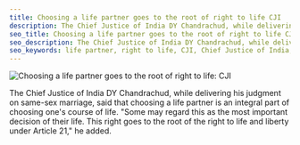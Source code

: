 ```yaml
---
title: Choosing a life partner goes to the root of right to life CJI
description: The Chief Justice of India DY Chandrachud, while delivering his judgment on same-sex marriage, said that choosing a life partner is an integral part of choosing one's course of life. "Some may regard this as the most important decision of their life. This right goes to the root of the right to life and liberty under Article 21," he added.
seo_title: Choosing a life partner goes to the root of right to life CJI
seo_description: The Chief Justice of India DY Chandrachud, while delivering his judgment on same-sex marriage, said that choosing a life partner is an integral part of choosing one's course of life. "Some may regard this as the most important decision of their life. This right goes to the root of the right to life and liberty under Article 21," he added.
seo_keywords: life partner, right to life, CJI, Chief Justice of India, same-sex marriage, Article 21
---
```


![Choosing a life partner goes to the root of right to life: CJI](https://static.inshorts.com/inshorts/images/v1/variants/jpg/m/2023/10_oct/17_tue/img_1697523569502_474.jpg)

The Chief Justice of India DY Chandrachud, while delivering his judgment on same-sex marriage, said that choosing a life partner is an integral part of choosing one's course of life. "Some may regard this as the most important decision of their life. This right goes to the root of the right to life and liberty under Article 21," he added.
